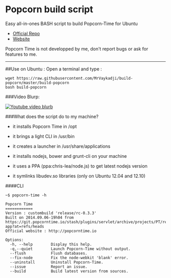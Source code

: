 Popcorn build script
======================
Easy all-in-ones BASH script to build Popcorn-Time for Ubuntu
* [Official Repo](https://git.popcorntime.io)
* [Website](http://popcorntime.io)

Popcorn Time is not developped by me, don't report bugs or ask for features to me.

----

##Use on Ubuntu :
Open a terminal and type : 

    wget https://raw.githubusercontent.com/MrVaykadji/build-popcorn/master/build-popcorn
    bash build-popcorn


###Video Blurp: 

[![Youtube video blurb](http://i.imgur.com/gE16qE4.png)](https://www.youtube.com/watch?v=4cXpNDPUQ_4)

###What does the script do to my machine?
 - it installs Popcorn Time in /opt
 - it brings a light CLI in /usr/bin
 - it creates a launcher in /usr/share/applications

 - it installs nodejs, bower and grunt-cli on your machine
 - it uses a PPA (ppa:chris-lea/node.js) to get latest nodejs version
 - it symlinks libudev.so libraries (only on Ubuntu 12.04 and 12.10)


####CLI

    ~$ popcorn-time -h

    Popcorn Time
    ============
    Version : custombuild 'release/rc-0.3.3' 
    Built on 2014.09.06-19h04 from https://git.popcorntime.io/stash/plugins/servlet/archive/projects/PT/repos/popcorn-app?at=refs/heads
    Official website : http://popcorntime.io
    
    Options:
      -h, --help		Display this help.
      -q,--quiet		Launch Popcorn-Time without output.
      --flush		    Flush databases.
      --fix-node		Fix the node-webkit 'blank' error.
      --uninstall		Uninstall Popcorn-Time.
      --issue		    Report an issue.
      --build		    Build latest version from sources.
